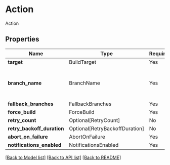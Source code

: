# Action

Action

## Properties
| Name | Type | Required | Description |
| ------------ | ------------- | ------------- | ------------- |
**target** | BuildTarget | Yes |  |
**branch_name** | BranchName | Yes | The target branch the schedule should run on. |
**fallback_branches** | FallbackBranches | Yes |  |
**force_build** | ForceBuild | Yes |  |
**retry_count** | Optional[RetryCount] | No |  |
**retry_backoff_duration** | Optional[RetryBackoffDuration] | No |  |
**abort_on_failure** | AbortOnFailure | Yes |  |
**notifications_enabled** | NotificationsEnabled | Yes |  |


[[Back to Model list]](../../../README.md#models-v2-link) [[Back to API list]](../../README.md#documentation-for-api-endpoints) [[Back to README]](../../README.md)
